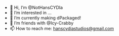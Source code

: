 - 👋 Hi, I’m @NotHansCYDIa
- 👀 I’m interested in ...
- 🌱 I’m currently making dPackaged!
- 💞️ I’m friends with @Icy-Crabby
- 📫 How to reach me: hanscydiastudios@gmail.com

<!---
NotHansCYDIa/NotHansCYDIa is a ✨ special ✨ repository because its `README.md` (this file) appears on your GitHub profile.
You can click the Preview link to take a look at your changes.
--->
